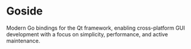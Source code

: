 # Goside
Modern Go bindings for the Qt framework, enabling cross-platform GUI development with a focus on simplicity, performance, and active maintenance.
